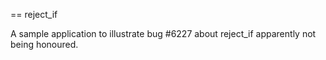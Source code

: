 == reject_if

A sample application to illustrate bug #6227 about reject_if apparently not being honoured.
